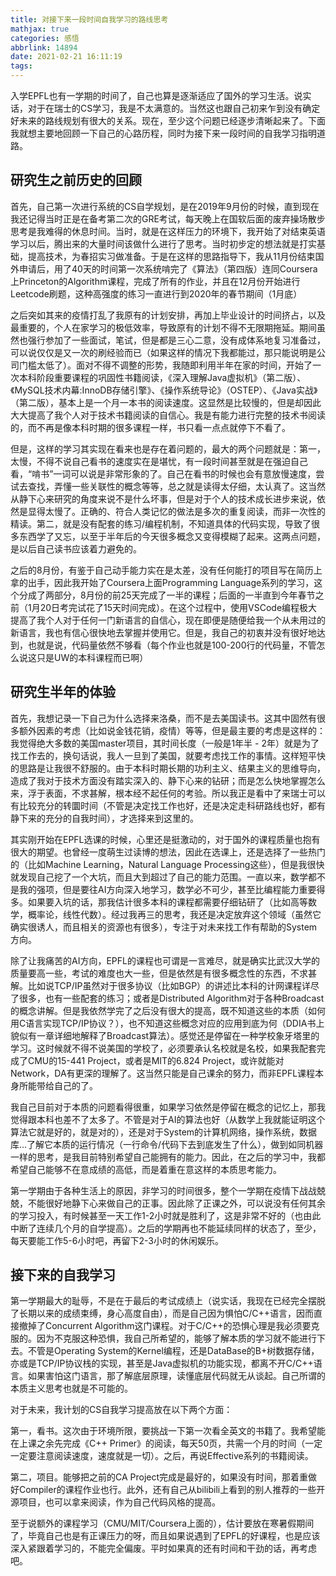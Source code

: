 ```yaml
---
title: 对接下来一段时间自我学习的路线思考
mathjax: true
categories: 感悟
abbrlink: 14894
date: 2021-02-21 16:11:19
tags:
---
```


入学EPFL也有一学期的时间了，自己也算是逐渐适应了国外的学习生活。说实话，对于在瑞士的CS学习，我是不太满意的。当然这也跟自己初来乍到没有确定好未来的路线规划有很大的关系。现在，至少这个问题已经逐步清晰起来了。下面我就想主要地回顾一下自己的心路历程，同时为接下来一段时间的自我学习指明道路。



## 研究生之前历史的回顾

首先，自己第一次进行系统的CS自学规划，是在2019年9月份的时候，直到现在我还记得当时正是在备考第二次的GRE考试，每天晚上在国软后面的废弃操场散步思考是我难得的休息时间。当时，就是在这样压力的环境下，我开始了对结束英语学习以后，腾出来的大量时间该做什么进行了思考。当时初步定的想法就是打实基础，提高技术，为春招实习做准备。于是在这样的思路指导下，我从11月份结束国外申请后，用了40天的时间第一次系统啃完了《算法》（第四版）连同Coursera上Princeton的Algorithm课程，完成了所有的作业，并且在12月份开始进行Leetcode刷题，这种高强度的练习一直进行到2020年的春节期间（1月底）



之后突如其来的疫情打乱了我原有的计划安排，再加上毕业设计的时间挤占，以及最重要的，个人在家学习的极低效率，导致原有的计划不得不无限期拖延。期间虽然也强行参加了一些面试，笔试，但是都是三心二意，没有成体系地复习准备过，可以说仅仅是又一次的刷经验而已（如果这样的情况下我都能过，那只能说明是公司门槛太低了）。面对不得不调整的形势，我随即利用半年在家的时间，开始了一次本科阶段重要课程的巩固性书籍阅读，《深入理解Java虚拟机》（第二版）、《MySQL技术内幕:InnoDB存储引擎》、《操作系统导论》（OSTEP）、《Java实战》（第二版），基本上是一个月一本书的阅读速度。这显然是比较慢的，但是却因此大大提高了我个人对于技术书籍阅读的自信心。我是有能力进行完整的技术书阅读的，而不再是像本科时期的很多课程一样，书只看一点点就停下不看了。



但是，这样的学习其实现在看来也是存在着问题的，最大的两个问题就是：第一，太慢，不得不说自己看书的速度实在是堪忧，有一段时间甚至就是在强迫自己看，“啃书”一词可以说是非常形象的了。自己在看书的时候也会有意放慢速度，尝试去查找，弄懂一些关联性的概念等等，总之就是读得太仔细，太认真了。这当然从静下心来研究的角度来说不是什么坏事，但是对于个人的技术成长进步来说，依然是显得太慢了。正确的、符合人类记忆的做法是多次的重复阅读，而非一次性的精读。第二，就是没有配套的练习/编程机制，不知道具体的代码实现，导致了很多东西学了又忘，以至于半年后的今天很多概念又变得模糊了起来。这两点问题，是以后自己读书应该着力避免的。



之后的8月份，有鉴于自己动手能力实在是太差，没有任何能打的项目写在简历上拿的出手，因此我开始了Coursera上面Programming Language系列的学习，这个分成了两部分，8月份的前25天完成了一半的课程；后面的一半直到今年春节之前（1月20日考完试花了15天时间完成）。在这个过程中，使用VSCode编程极大提高了我个人对于任何一门新语言的自信心，现在即便是随便给我一个从未用过的新语言，我也有信心很快地去掌握并使用它。但是，我自己的初衷并没有很好地达到，也就是说，代码量依然不够看（每个作业也就是100-200行的代码量，不管怎么说这只是UW的本科课程而已啊）



## 研究生半年的体验

首先，我想记录一下自己为什么选择来洛桑，而不是去美国读书。这其中固然有很多额外因素的考虑（比如说金钱花销，疫情）等等，但是最主要的考虑是这样的：我觉得绝大多数的美国master项目，其时间长度（一般是1年半 - 2年）就是为了找工作去的，换句话说，我人一旦到了美国，就要考虑找工作的事情。这样短平快的思路是让我很不舒服的。由于本科时期长期的功利主义、结果主义的思维导向，造成了我对于技术方面没有踏实深入的、静下心来的钻研；而是怎么快地掌握怎么来，浮于表面，不求甚解，根本经不起任何的考验。所以我正是看中了来瑞士可以有比较充分的转圜时间（不管是决定找工作也好，还是决定走科研路线也好，都有静下来的充分的自我时间），才选择来到这里的。



其实刚开始在EPFL选课的时候，心里还是挺激动的，对于国外的课程质量也抱有很大的期望。也曾经一度萌生过读博的想法，因此在选课上，还是选择了一些热门的（比如Machine Learning，Natural Language Processing这些），但是我很快就发现自己挖了一个大坑，而且大到超过了自己的能力范围。一直以来，数学都不是我的强项，但是要往AI方向深入地学习，数学必不可少，甚至比编程能力重要得多。如果要入坑的话，那我估计很多本科的课程都需要仔细钻研了（比如高等数学，概率论，线性代数）。经过我再三的思考，我还是决定放弃这个领域（虽然它确实很诱人，而且相关的资源也有很多），专注于对未来找工作有帮助的System方向。



除了让我痛苦的AI方向，EPFL的课程也可谓是一言难尽，就是确实比武汉大学的质量要高一些，考试的难度也大一些，但是依然是有很多概念性的东西，不求甚解。比如说TCP/IP虽然对于很多协议（比如BGP）的讲述比本科的计网课程详尽了很多，也有一些配套的练习；或者是Distributed Algorithm对于各种Broadcast的概念讲解。但是我依然学完了之后没有很大的提高，既不知道这些的本质（如何用C语言实现TCP/IP协议？），也不知道这些概念对应的应用到底为何（DDIA书上貌似有一章详细地解释了Broadcast算法）。感觉还是停留在一种学校象牙塔里的学习。这时候就不得不说美国的学校了，必须要承认名校就是名校，如果我配套完成了CMU的15-441 Project，或者是MIT的6.824 Project，或许就能对Network，DA有更深的理解了。这当然只能是自己课余的努力，而非EPFL课程本身所能带给自己的了。



我自己目前对于本质的问题看得很重，如果学习依然是停留在概念的记忆上，那我觉得跟本科也差不了太多了。不管是对于AI的算法也好（从数学上我就能证明这个算法它就是好的，就是对的），还是对于System的计算机网络，操作系统，数据库...了解它本质的运行情况（一行命令/代码下去到底发生了什么），做到如同机器一样的思考，是我目前特别希望自己能拥有的能力。因此，在之后的学习中，我都希望自己能够不在意成绩的高低，而是着重在意这样的本质思考能力。



第一学期由于各种生活上的原因，非学习的时间很多，整个一学期在疫情下战战兢兢，不能很好地静下心来做自己的正事。因此除了正课之外，可以说没有任何其余的学习投入，有时候甚至一天工作1-2小时就是胜利了，这是非常不好的（也由此中断了连续几个月的自学提高）。之后的学期再也不能延续同样的状态了，至少，每天要能工作5-6小时吧，再留下2-3小时的休闲娱乐。



## 接下来的自我学习

第一学期最大的耻辱，不是在于最后的考试成绩上（说实话，我现在已经完全摆脱了长期以来的成绩束缚，身心高度自由），而是自己因为惧怕C/C++语言，因而直接撤掉了Concurrent Algorithm这门课程。对于C/C++的恐惧心理是我必须要克服的。因为不克服这种恐惧，我自己所希望的，能够了解本质的学习就不能进行下去。不管是Operating System的Kernel编程，还是DataBase的B+树数据存储，亦或是TCP/IP协议栈的实现，甚至是Java虚拟机的功能实现，都离不开C/C++语言。如果害怕这门语言，那了解底层原理，读懂底层代码就无从谈起。自己所谓的本质主义思考也就是不可能的。



对于未来，我计划的CS自我学习提高放在以下两个方面：

第一，看书。这次由于环境所限，要挑战一下第一次看全英文的书籍了。我希望能在上课之余先完成《C++ Primer》的阅读，每天50页，共需一个月的时间（一定一定要注意阅读速度，速度就是一切）。之后，再说Effective系列的书籍阅读。

第二，项目。能够把之前的CA Project完成是最好的，如果没有时间，那着重做好Compiler的课程作业也行。此外，还有自己从bilibili上看到的别人推荐的一些开源项目，也可以拿来阅读，作为自己代码风格的提高。

至于说额外的课程学习（CMU/MIT/Coursera上面的），估计要放在寒暑假期间了，毕竟自己也是有正课压力的呀，而且如果说遇到了EPFL的好课程，也是应该深入紧跟着学习的，不能完全偏废。平时如果真的还有时间和干劲的话，再考虑吧。



